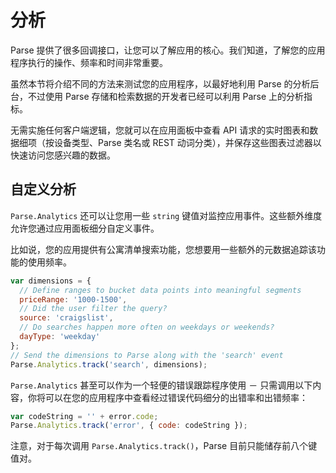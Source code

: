 # 分析

Parse 提供了很多回调接口，让您可以了解应用的核心。我们知道，了解您的应用程序执行的操作、频率和时间非常重要。

虽然本节将介绍不同的方法来测试您的应用程序，以最好地利用 Parse 的分析后台，不过使用 Parse 存储和检索数据的开发者已经可以利用 Parse 上的分析指标。

无需实施任何客户端逻辑，您就可以在应用面板中查看 API 请求的实时图表和数据细项（按设备类型、Parse 类名或 REST 动词分类），并保存这些图表过滤器以快速访问您感兴趣的数据。

## 自定义分析

`Parse.Analytics` 还可以让您用一些 `string` 键值对监控应用事件。这些额外维度允许您通过应用面板细分自定义事件。

比如说，您的应用提供有公寓清单搜索功能，您想要用一些额外的元数据追踪该功能的使用频率。

```js
var dimensions = {
  // Define ranges to bucket data points into meaningful segments
  priceRange: '1000-1500',
  // Did the user filter the query?
  source: 'craigslist',
  // Do searches happen more often on weekdays or weekends?
  dayType: 'weekday'
};
// Send the dimensions to Parse along with the 'search' event
Parse.Analytics.track('search', dimensions);
```

`Parse.Analytics` 甚至可以作为一个轻便的错误跟踪程序使用 － 只需调用以下内容，你将可以在您的应用程序中查看经过错误代码细分的出错率和出错频率：

```js
var codeString = '' + error.code;
Parse.Analytics.track('error', { code: codeString });
```

注意，对于每次调用 `Parse.Analytics.track()`，Parse 目前只能储存前八个键值对。
